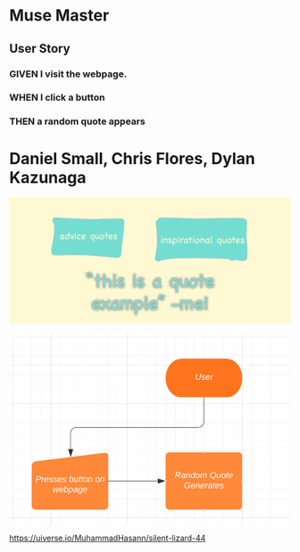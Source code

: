 # Muse Master

## User Story
### GIVEN I visit the webpage.
### WHEN I click a button
### THEN a random quote appears

Daniel Small, Chris Flores, Dylan Kazunaga
=======
![rough sketch of website](https://github.com/ethandanielsmall/MuseMaster/blob/main/assets/images/MuseMaster.png?raw%3Dtrue)

![flowchart](https://github.com/ethandanielsmall/MuseMaster/blob/main/assets/images/flowchart.png?raw%3Dtrue)

https://uiverse.io/MuhammadHasann/silent-lizard-44